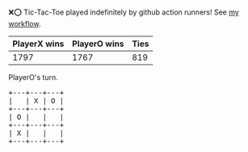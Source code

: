 :x::o: Tic-Tac-Toe played indefinitely by github action runners! See [my workflow](.github/workflows/play.yaml).

|PlayerX wins|PlayerO wins|Ties|
|-|-|-|
|1797|1767|819|

PlayerO's turn.

<pre>
+---+---+---+
|   | X | O |
+---+---+---+
| O |   |   |
+---+---+---+
| X |   |   |
+---+---+---+
</pre>